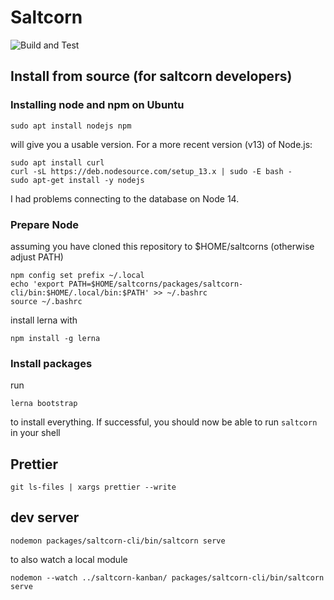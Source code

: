 # Saltcorn

![Build and Test](https://github.com/glutamate/saltcorns/workflows/Node.js%20CI/badge.svg)

## Install from source (for saltcorn developers)

### Installing node and npm on Ubuntu

`sudo apt install nodejs npm`

will give you a usable version. For a more recent version (v13) of Node.js:

```
sudo apt install curl
curl -sL https://deb.nodesource.com/setup_13.x | sudo -E bash -
sudo apt-get install -y nodejs
```

I had problems connecting to the database on Node 14.

### Prepare Node

assuming you have cloned this repository to \$HOME/saltcorns (otherwise adjust PATH)

```
npm config set prefix ~/.local
echo 'export PATH=$HOME/saltcorns/packages/saltcorn-cli/bin:$HOME/.local/bin:$PATH' >> ~/.bashrc
source ~/.bashrc
```

install lerna with

```
npm install -g lerna
```

### Install packages

run

```
lerna bootstrap
```

to install everything. If successful, you should now be able to run `saltcorn` in your shell

## Prettier

`git ls-files | xargs prettier --write`

## dev server

`nodemon packages/saltcorn-cli/bin/saltcorn serve`

to also watch a local module

`nodemon --watch ../saltcorn-kanban/ packages/saltcorn-cli/bin/saltcorn serve`
